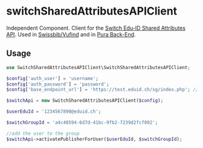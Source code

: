 # switchSharedAttributesAPIClient
Independent Component. Client for the [Switch Edu-ID Shared Attributes API](https://forge.switch.ch/projects/edu-id/wiki/Swiss_edu-ID_shared_attributes). Used in [Swissbib/Vufind](https://github.com/swissbib/vufind) and in [Pura Back-End](https://github.com/swissbib/pura-backend).

## Usage

```php
use SwitchSharedAttributesAPIClient\SwitchSharedAttributesAPIClient;

$config['auth_user'] = 'username';
$config['auth_password'] = 'password';
$config['base_endpoint_url'] = 'https://test.eduid.ch/sg/index.php'; // or https://eduid.ch/sg/index.php

$switchApi = new SwitchSharedAttributesAPIClient($config);

$userEduId = '1234567890@eduid.ch';

$switchGroupId = 'a4c40594-6d7d-41bc-9fb2-7239d2fcf892';

//add the user to the group
$switchApi->activatePublisherForUser($userEduId, $switchGroupId);
```